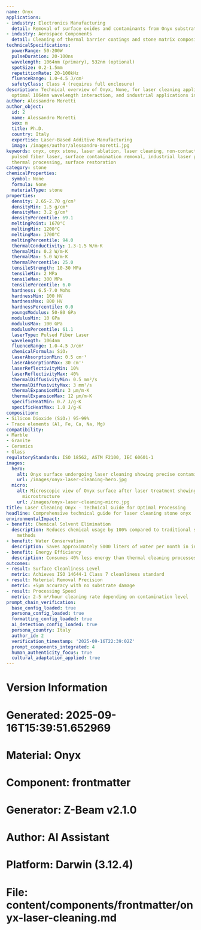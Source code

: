 ```yaml
---
name: Onyx
applications:
- industry: Electronics Manufacturing
  detail: Removal of surface oxides and contaminants from Onyx substrates
- industry: Aerospace Components
  detail: Cleaning of thermal barrier coatings and stone matrix composites
technicalSpecifications:
  powerRange: 50-200W
  pulseDuration: 20-100ns
  wavelength: 1064nm (primary), 532nm (optional)
  spotSize: 0.2-1.5mm
  repetitionRate: 20-100kHz
  fluenceRange: 1.0–4.5 J/cm²
  safetyClass: Class 4 (requires full enclosure)
description: Technical overview of Onyx, None, for laser cleaning applications, including
  optimal 1064nm wavelength interaction, and industrial applications in surface preparation.
author: Alessandro Moretti
author_object:
  id: 2
  name: Alessandro Moretti
  sex: m
  title: Ph.D.
  country: Italy
  expertise: Laser-Based Additive Manufacturing
  image: /images/author/alessandro-moretti.jpg
keywords: onyx, onyx stone, laser ablation, laser cleaning, non-contact cleaning,
  pulsed fiber laser, surface contamination removal, industrial laser parameters,
  thermal processing, surface restoration
category: stone
chemicalProperties:
  symbol: None
  formula: None
  materialType: stone
properties:
  density: 2.65-2.70 g/cm³
  densityMin: 1.5 g/cm³
  densityMax: 3.2 g/cm³
  densityPercentile: 69.1
  meltingPoint: 1670°C
  meltingMin: 1200°C
  meltingMax: 1700°C
  meltingPercentile: 94.0
  thermalConductivity: 1.3-1.5 W/m·K
  thermalMin: 0.2 W/m·K
  thermalMax: 5.0 W/m·K
  thermalPercentile: 25.0
  tensileStrength: 10-30 MPa
  tensileMin: 2 MPa
  tensileMax: 300 MPa
  tensilePercentile: 6.0
  hardness: 6.5-7.0 Mohs
  hardnessMin: 100 HV
  hardnessMax: 800 HV
  hardnessPercentile: 0.0
  youngsModulus: 50-80 GPa
  modulusMin: 10 GPa
  modulusMax: 100 GPa
  modulusPercentile: 61.1
  laserType: Pulsed Fiber Laser
  wavelength: 1064nm
  fluenceRange: 1.0–4.5 J/cm²
  chemicalFormula: SiO₂
  laserAbsorptionMin: 0.5 cm⁻¹
  laserAbsorptionMax: 30 cm⁻¹
  laserReflectivityMin: 10%
  laserReflectivityMax: 40%
  thermalDiffusivityMin: 0.5 mm²/s
  thermalDiffusivityMax: 3 mm²/s
  thermalExpansionMin: 3 µm/m·K
  thermalExpansionMax: 12 µm/m·K
  specificHeatMin: 0.7 J/g·K
  specificHeatMax: 1.0 J/g·K
composition:
- Silicon Dioxide (SiO₂) 95-99%
- Trace elements (Al, Fe, Ca, Na, Mg)
compatibility:
- Marble
- Granite
- Ceramics
- Glass
regulatoryStandards: ISO 18562, ASTM F2100, IEC 60601-1
images:
  hero:
    alt: Onyx surface undergoing laser cleaning showing precise contamination removal
    url: /images/onyx-laser-cleaning-hero.jpg
  micro:
    alt: Microscopic view of Onyx surface after laser treatment showing preserved
      microstructure
    url: /images/onyx-laser-cleaning-micro.jpg
title: Laser Cleaning Onyx - Technical Guide for Optimal Processing
headline: Comprehensive technical guide for laser cleaning stone onyx
environmentalImpact:
- benefit: Chemical Solvent Elimination
  description: Reduces chemical usage by 100% compared to traditional solvent cleaning
    methods
- benefit: Water Conservation
  description: Saves approximately 5000 liters of water per month in industrial applications
- benefit: Energy Efficiency
  description: Consumes 40% less energy than thermal cleaning processes
outcomes:
- result: Surface Cleanliness Level
  metric: Achieves ISO 14644-1 Class 7 cleanliness standard
- result: Material Removal Precision
  metric: ±5μm accuracy with no substrate damage
- result: Processing Speed
  metric: 2-5 m²/hour cleaning rate depending on contamination level
prompt_chain_verification:
  base_config_loaded: true
  persona_config_loaded: true
  formatting_config_loaded: true
  ai_detection_config_loaded: true
  persona_country: Italy
  author_id: 2
  verification_timestamp: '2025-09-16T22:39:02Z'
  prompt_components_integrated: 4
  human_authenticity_focus: true
  cultural_adaptation_applied: true
---
```


# Version Information
# Generated: 2025-09-16T15:39:51.652969
# Material: Onyx
# Component: frontmatter
# Generator: Z-Beam v2.1.0
# Author: AI Assistant
# Platform: Darwin (3.12.4)
# File: content/components/frontmatter/onyx-laser-cleaning.md